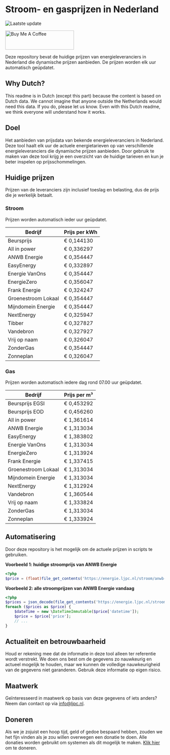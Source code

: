 # Stroom- en gasprijzen in Nederland

![Laatste update](https://img.shields.io/badge/laatste%20update-2024--11--19%2013%3A00%20CET-brightgreen)

<a href="https://www.buymeacoffee.com/Lars-" target="_blank"><img src="https://cdn.buymeacoffee.com/buttons/v2/default-orange.png" alt="Buy Me A Coffee" height="60" style="height: 60px !important;width: 217px !important;" ></a>

Deze repository bevat de huidige prijzen van energieleveranciers in Nederland die dynamische prijzen aanbieden. De prijzen worden elk uur automatisch geüpdatet.

## Why Dutch?

This readme is in Dutch (except this part) because the content is based on Dutch data. We cannot imagine that anyone outside the Netherlands would need this data. If you do, please let us know. Even with this Dutch readme, we think
everyone will understand how it works.

## Doel

Het aanbieden van prijsdata van bekende energieleveranciers in Nederland. Deze tool haalt elk uur de actuele energietarieven op van verschillende energieleveranciers die dynamische prijzen aanbieden. Door gebruik te maken van deze tool
krijg je een overzicht van de huidige tarieven en kun je beter inspelen op prijsschommelingen.

## Huidige prijzen

Prijzen van de leveranciers zijn inclusief toeslag en belasting, dus de prijs die je werkelijk betaalt.

### Stroom

Prijzen worden automatisch ieder uur geüpdatet.

 Bedrijf | Prijs per kWh 
---------|---------------
Beursprijs | € 0,144130
All in power | € 0,336297
ANWB Energie | € 0,354447
EasyEnergy | € 0,332897
Energie VanOns | € 0,354447
EnergieZero | € 0,356047
Frank Energie | € 0,324247
Groenestroom Lokaal | € 0,354447
Mijndomein Energie | € 0,354447
NextEnergy | € 0,325947
Tibber | € 0,327827
Vandebron | € 0,327927
Vrij op naam | € 0,326047
ZonderGas | € 0,354447
Zonneplan | € 0,326047


### Gas

Prijzen worden automatisch iedere dag rond 07.00 uur geüpdatet.

 Bedrijf | Prijs per m³ 
---------|--------------
Beursprijs EGSI | € 0,453292
Beursprijs EOD | € 0,456260
All in power | € 1,361614
ANWB Energie | € 1,313034
EasyEnergy | € 1,383802
Energie VanOns | € 1,313034
EnergieZero | € 1,313924
Frank Energie | € 1,337415
Groenestroom Lokaal | € 1,313034
Mijndomein Energie | € 1,313034
NextEnergy | € 1,312924
Vandebron | € 1,360544
Vrij op naam | € 1,333824
ZonderGas | € 1,313034
Zonneplan | € 1,333924


## Automatisering

Door deze repository is het mogelijk om de actuele prijzen in scripts te gebruiken.

**Voorbeeld 1: huidige stroomprijs van ANWB Energie**

```php
<?php
$price = (float)file_get_contents('https://energie.ljpc.nl/stroom/anwb-energie-nu.txt');

```

**Voorbeeld 2: alle stroomprijzen van ANWB Energie vandaag**

```php
<?php
$prices = json_decode(file_get_contents('https://energie.ljpc.nl/stroom/all-in-power-vandaag.json'),true);
foreach ($prices as $price) {
    $dateTime = new \DateTimeImmutable($price['datetime']);
    $price = $price['price'];
    // ...
}
```

## Actualiteit en betrouwbaarheid

Houd er rekening mee dat de informatie in deze tool alleen ter referentie wordt verstrekt. We doen ons best om de gegevens zo nauwkeurig en actueel mogelijk te houden, maar we kunnen de volledige nauwkeurigheid van de gegevens niet
garanderen. Gebruik deze informatie op eigen risico.

## Maatwerk

Geïnteresseerd in maatwerk op basis van deze gegevens of iets anders? Neem dan contact op
via [info@ljpc.nl](mailto:info@ljpc.nl?subject=Energie%20prijzen).

## Doneren

Als we je zojuist een hoop tijd, geld of gedoe bespaard hebben, zouden we het fijn vinden als je zou willen overwegen een
donatie te doen. Alle donaties worden gebruikt om systemen als dit mogelijk te
maken. [Klik hier](https://www.buymeacoffee.com/Lars-) om te doneren.
